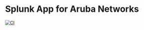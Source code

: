# Splunk App for Aruba Networks

[![CI](https://github.com/diogofgm/aruba_networks_app/actions/workflows/ci.yml/badge.svg)](https://github.com/diogofgm/aruba_networks_app/actions/workflows/ci.yml)